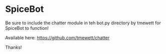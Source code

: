 # SpiceBot

Be sure to include the chatter module in teh bot.py directory by tmewett for SpiceBot to function!

Available here:
https://github.com/tmewett/chatter

Thanks!
